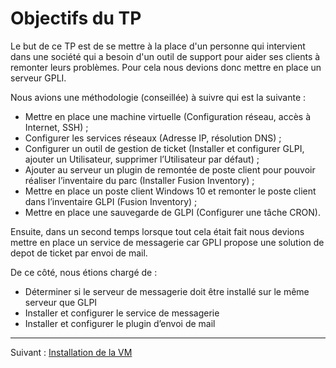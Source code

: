 # Objectifs du TP 


Le but de ce TP est de se mettre à la place d'un personne qui intervient dans une société qui a besoin d'un outil de support pour aider ses clients à remonter leurs problèmes. Pour cela nous devions donc mettre en place un serveur GPLI. 

Nous avions une méthodologie (conseillée) à suivre qui est la suivante : 
    
-  Mettre en place une machine virtuelle (Configuration réseau, accès à Internet, SSH) ;
- Configurer les services réseaux (Adresse IP, résolution DNS) ;
-  Configurer un outil de gestion de ticket (Installer et configurer GLPI, ajouter un Utilisateur, supprimer l’Utilisateur par défaut) ;
- Ajouter au serveur un plugin de remontée de poste client pour pouvoir réaliser l’inventaire du parc (Installer Fusion Inventory) ;
-	Mettre en place un poste client Windows 10 et remonter le poste client dans l’inventaire GLPI (Fusion Inventory) ;
- Mettre en place une sauvegarde de GLPI (Configurer une tâche CRON).

Ensuite, dans un second temps lorsque tout cela était fait nous devions mettre en place un service de messagerie car GPLI propose une solution de depot de ticket par envoi de mail. 

De ce côté, nous étions chargé de : 

-  Déterminer si le serveur de messagerie doit être installé sur le même serveur que GLPI 
- Installer et configurer le service de messagerie 
- Installer et configurer le plugin d’envoi de mail
***

Suivant : [Installation de la VM](TP1/installationVM.md)